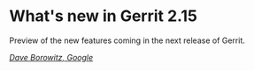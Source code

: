 # What's new in Gerrit 2.15

Preview of the new features coming in the next release of Gerrit.

*[Dave Borowitz, Google](../speakers.md#dborowitz)*
